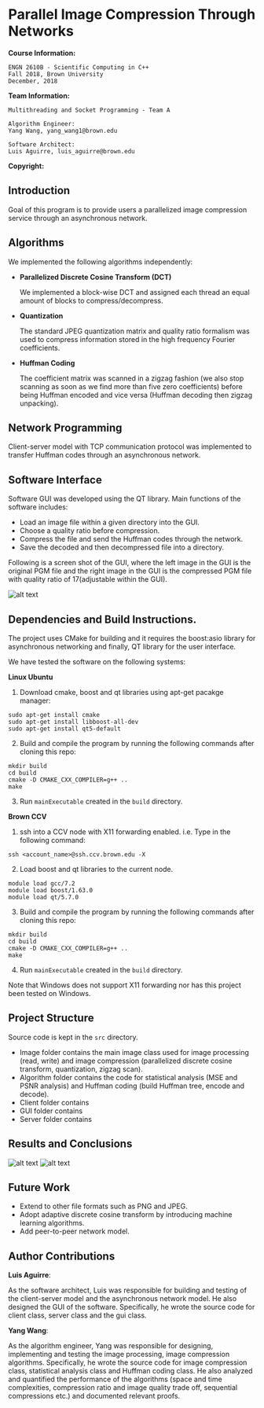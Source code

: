 # Parallel Image Compression Through Networks
**Course Information:**

    ENGN 2610B - Scientific Computing in C++
    Fall 2018, Brown University
    December, 2018

**Team Information:**

    Multithreading and Socket Programming - Team A

    Algorithm Engineer:
    Yang Wang, yang_wang1@brown.edu

    Software Architect:
    Luis Aguirre, luis_aguirre@brown.edu

**Copyright:**


## Introduction
Goal of this program is to provide users a parallelized image compression service through an asynchronous network.

## Algorithms
We implemented the following algorithms independently:
- **Parallelized Discrete Cosine Transform (DCT)**

    We implemented a block-wise DCT and assigned each thread an equal amount of blocks to compress/decompress.    
- **Quantization**

    The standard JPEG quantization matrix and quality ratio formalism was used to compress information stored in the high frequency Fourier coefficients.
- **Huffman Coding**

    The coefficient matrix was scanned in a zigzag fashion (we also stop scanning as soon as we find more than five zero coefficients) before being Huffman encoded and vice versa (Huffman decoding then zigzag unpacking).

## Network Programming
Client-server model with TCP communication protocol was implemented to transfer Huffman codes through an asynchronous network.

## Software Interface
Software GUI was developed using the QT library. Main functions of the software includes:
- Load an image file within a given directory into the GUI.
- Choose a quality ratio before compression.
- Compress the file and send the Huffman codes through the network.
- Save the decoded and then decompressed file into a directory.

Following is a screen shot of the GUI, where the left image in the GUI is the original PGM file and the right image in the GUI is the compressed PGM file with quality ratio of 17(adjustable within the GUI).

![alt text](https://drive.google.com/uc?export=view&id=1Z7Rzw5FhtaiJNbFLtEGJqIbqc0Bf_4w3)

## Dependencies and Build Instructions.
The project uses CMake for building and it requires the boost:asio library for asynchronous networking and finally, QT library for the user interface.

We have tested the software on the following systems:

**Linux Ubuntu**
1. Download cmake, boost and qt libraries using apt-get pacakge manager:
```
sudo apt-get install cmake
sudo apt-get install libboost-all-dev
sudo apt-get install qt5-default
```
2. Build and compile the program by running the following commands after cloning this repo:
```
mkdir build
cd build
cmake -D CMAKE_CXX_COMPILER=g++ ..
make
```
3. Run `mainExecutable` created in the `build` directory.

**Brown CCV**
1. ssh into a CCV node with X11 forwarding enabled. i.e. Type in the following command:
```
ssh <account_name>@ssh.ccv.brown.edu -X
```
2. Load boost and qt libraries to the current node.
```
module load gcc/7.2
module load boost/1.63.0
module load qt/5.7.0
```
3. Build and compile the program by running the following commands after cloning this repo:
```
mkdir build
cd build
cmake -D CMAKE_CXX_COMPILER=g++ ..
make
```
4. Run `mainExecutable` created in the `build` directory.

Note that Windows does not support X11 forwarding nor has this project been tested on Windows.

## Project Structure
Source code is kept in the `src` directory.
- Image folder contains the main image class used for image processing (read, write) and image compression (parallelized discrete cosine transform, quantization, zigzag scan).
- Algorithm folder contains the code for statistical analysis (MSE and PSNR analysis) and Huffman coding (build Huffman tree, encode and decode).   
- Client folder contains
- GUI folder contains
- Server folder contains

## Results and Conclusions
![alt text](https://drive.google.com/uc?export=view&id=1DqggjnUs2U_s_xnAFs_48H2J4W07tjgY)
![alt text](https://drive.google.com/uc?export=view&id=11y0lKNbO_Of_JofPzYjP7nRz6S8czA8P)

## Future Work
- Extend to other file formats such as PNG and JPEG.
- Adopt adaptive discrete cosine transform by introducing machine learning algorithms.
- Add peer-to-peer network model.

## Author Contributions
**Luis Aguirre**:     

As the software architect, Luis was responsible for building and testing of the client-server model and the asynchronous network model. He also designed the GUI of the software. Specifically, he wrote the source code for client class, server class and the gui class.

**Yang Wang**:  

As the algorithm engineer, Yang was responsible for designing, implementing and testing the image processing, image compression algorithms. Specifically, he wrote the source code for image compression class, statistical analysis class and Huffman coding class. He also analyzed and quantified the performance of the algorithms (space and time complexities, compression ratio and image quality trade off, sequential compressions etc.) and documented relevant proofs.  
